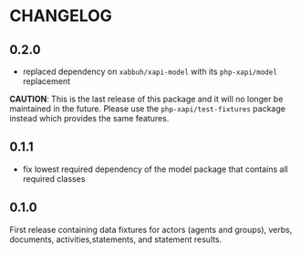 CHANGELOG
=========

0.2.0
-----

* replaced dependency on `xabbuh/xapi-model` with its `php-xapi/model`
  replacement

**CAUTION**: This is the last release of this package and it will no longer be
maintained in the future. Please use the `php-xapi/test-fixtures` package
instead which provides the same features.

0.1.1
-----

* fix lowest required dependency of the model package that contains all
  required classes

0.1.0
-----

First release containing data fixtures for actors (agents and groups), verbs,
documents, activities,statements, and statement results.
